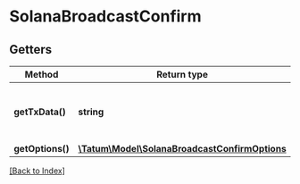 # SolanaBroadcastConfirm

## Getters

Method | Return type | Description | Notes
------------ | ------------- | ------------- | -------------
**getTxData()** | **string** | Raw signed transaction to be published to network. |
**getOptions()** | [**\Tatum\Model\SolanaBroadcastConfirmOptions**](SolanaBroadcastConfirmOptions.md) |  | [optional]

[[Back to Index]](../index.md)
